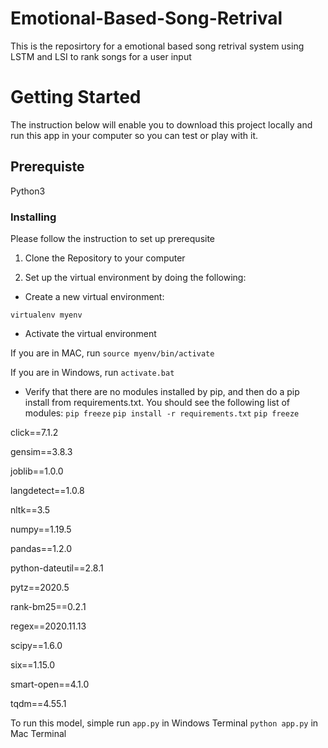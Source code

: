 # Emotional-Based-Song-Retrival

This is the reposirtory for a emotional based song retrival system using LSTM and LSI to rank songs for a user input

# Getting Started
The instruction below will enable you to download this project locally and run this app in your computer so you can test or play with it.

## Prerequiste
Python3

### Installing 
Please follow the instruction to set up prerequsite 
1. Clone the Repository to your computer

2. Set up the virtual environment by doing the following:

- Create a new virtual environment:

```virtualenv myenv```

- Activate the virtual environment

If you are in MAC, run ```source myenv/bin/activate```

If you are in Windows, run ```activate.bat```

- Verify that there are no modules installed by pip, and then do a pip install from requirements.txt. You should see the following list of modules:
```pip freeze```
```pip install -r requirements.txt```
```pip freeze```

click==7.1.2

gensim==3.8.3

joblib==1.0.0

langdetect==1.0.8

nltk==3.5

numpy==1.19.5

pandas==1.2.0

python-dateutil==2.8.1

pytz==2020.5

rank-bm25==0.2.1

regex==2020.11.13

scipy==1.6.0

six==1.15.0

smart-open==4.1.0

tqdm==4.55.1

To run this model, simple run
``` app.py ``` in Windows Terminal
``` python app.py ``` in Mac Terminal
